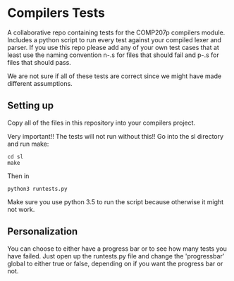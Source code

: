 # Compilers Tests

A collaborative repo containing tests for the COMP207p compilers module. Includes a python script to run every test against your compiled lexer and parser.
If you use this repo please add any of your own test cases that at least use the naming convention n-<fileName>.s for files that should fail and p-<fileName>.s for files that should pass.

We are not sure if all of these tests are correct since we might have made different assumptions.

## Setting up
Copy all of the files in this repository into your compilers project.

Very important!! The tests will not run without this!!
Go into the sl directory and run make:
```
cd sl
make
```

Then in 
```
python3 runtests.py
```

Make sure you use python 3.5  to run the script because otherwise it might not work.
## Personalization
You can choose to either have a progress bar or to see how many tests you have failed. Just open up the runtests.py file and change the 'progressbar' global to either true or false, depending on if you want the progress bar or not.
